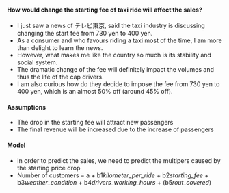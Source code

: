 #### How would change the starting fee of taxi ride will affect the sales?
- I just saw a news of テレビ東京, said the taxi industry is discussing changing the start fee from 730 yen to 400 yen.
- As a consumer and who favours riding a taxi most of the time, I am more than delight to learn the news.
- However, what makes me like the country so much is its stability and social system.
- The dramatic change of the fee will definitely impact the volumes and thus the life of the cap drivers.
- I am also curious how do they decide to impose the fee from 730 yen to 400 yen, which is an almost 50% off (around 45% off).

#### Assumptions
- The drop in the starting fee will attract new passengers
- The final revenue will be increased due to the increase of passengers

#### Model
- in order to predict the sales, we need to predict the multipers caused by the starting price drop
- Number of customers = a + b1*kilometer_per_ride* + b2*starting_fee* + b3*weather_condition* + b4*drivers_working_hours* + (b5*rout_covered*)

